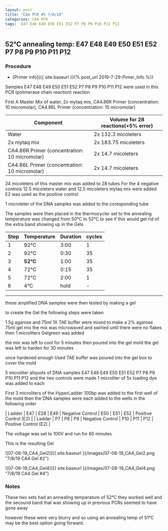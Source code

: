 ```yaml
---
layout: post
title: "CA4 PCR #5 7/8/19"
categories: CA4 PCR
tags:  E47 E48 E49 E50 E51 E52 P7 P8 P9 P10 P11 P12 
---
```


##  52°C annealing temp:  E47 E48 E49 E50 E51 E52 P7 P8 P9 P10 P11 P12

### Procedure

- [Primer info]({{ site.baseurl }}{% post_url 2019-7-29-Pimer_Info %})

Samples  E47 E48 E49 E50 E51 E52 P7 P8 P9 P10 P11 P12 were used in this PCR (polimerase chain reaction) reaction 

First A Master Mix of water, 2x mytaq mix, CA4.86R Primer (concentration: 10 micromolar), CA4.86L Primer (concentration: 10 micromolar)


|Component| Volume for 28 reactions(+5% error)|
|---------|---------------------------|
|Water| 2x 132.3 micoleters|
|2x mytaq mix| 2x 183.75 micoleters|
|CA4.86R Primer (concentration: 10 micromolar)| 2x 14.7 micoleters|
|CA4.86L Primer (concentration: 10 micromolar)| 2x 14.7 micoleters|

24 micoleters of this master mix was added to 28 tubes 
For the 4 negative controls 12.5 micoleters water and 12.5 micoleters mytaq mix were added
E2 was used as the positive control

1 microleter of the DNA samples was added to the coresponding tube

The samples were then placed in the thermocycler set to 
the annealing temperature was changed from 50°C to 52°C to see if this would get rid of the extra band showing up in the Gels

|Step|Temperature|Duration|cycles|
|----|-------|--------|-------|
|1|92°C|3:00|1|
|2|92°C|0:30|35|
|3|**52°C**|1:00|35|
|4|72°C|0:15|35|
|5|72°C|2:00|1|
|6|4°C|hold|-|

___________

these amplified DNA samples were then tested by making a gel

to create the Gel the following steps were taken 

1.5g agarose and 75ml 1X TAE buffer were mixed to make a 2% agarose 75ml gel mix 
the mix was microwaved and swirled until there were no flakes 
then 1 microliters Gelgreen was added

the mix was left to cool for 5 minutes then poured into the gel mold
the gel was left to harden for 30 minutes 

once hardened enough Used TAE buffer was poured into the gel box to cover the mold

5 microliter aliquots of DNA samples E47 E48 E49 E50 E51 E52 P7 P8 P9 P10 P11 P12 and the two controls were made 
1 microliter of 5x loading dye was added to each

First 3 microliters of the HyperLadder 100bp was added to the first well of the mold 
then the DNA samples were each added to the wells in the following order 


| Ladder | E47 | E28 | E49 | Negative Control | E50 | E51 | E52 | Positive Control (E2) |
| Ladder | P7 | P8 | P9 | Negative Control | P10 | P11 | P12 | Positive Control (E2) |


The voltage was set to 100V and run for 60 minutes


This is the resulting Gel

![07-08-19_CA4_Gel2]({{ site.baseurl }}/images/07-08-19_CA4_Gel2.png "7/8/19 CA4 Gel #2")

![07-08-19_CA4_Gel4]({{ site.baseurl }}/images/07-08-19_CA4_Gel4.png "7/8/19 CA4 Gel #4")


### Notes

These two sets had an annealing temperature of 52°C they worked well and the secound band that was showing up in previous PCRs seemed to have gone away

however these were very blurry and so using an annealing temp of 51°C may be the best option going forward.
